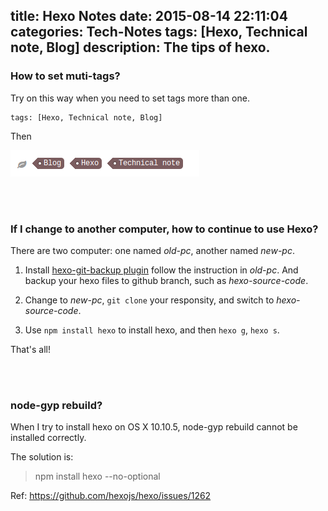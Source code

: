 title: Hexo Notes
date: 2015-08-14 22:11:04
categories: Tech-Notes
tags: [Hexo, Technical note, Blog]
description: The tips of hexo.
---


### How to set muti-tags?

Try on this way when you need to set tags more than one.

```
tags: [Hexo, Technical note, Blog]
```

Then

![muti-tags](/img/tags.png)

<br></br>

### If I change to another computer, how to continue to use Hexo?

There are two computer: one named *old-pc*, another named *new-pc*.

1. Install [hexo-git-backup plugin](https://github.com/coneycode/hexo-git-backup) follow the instruction in *old-pc*. And backup your hexo files to github branch, such as *hexo-source-code*.

2. Change to *new-pc*, ```git clone``` your responsity, and switch to *hexo-source-code*.

3. Use ```npm install hexo``` to install hexo, and then ```hexo g```, ```hexo s```.

That's all!


<br></br>

### node-gyp rebuild?

When I try to install hexo on OS X 10.10.5, node-gyp rebuild cannot be installed correctly.

The solution is:  

> npm install hexo --no-optional  

Ref: https://github.com/hexojs/hexo/issues/1262  


<br></br>

    
 
